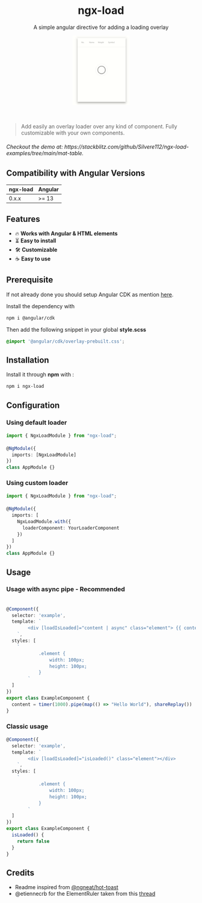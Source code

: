 <h1 align="center">ngx-load</h1>
<p align="center">A simple angular directive for adding a loading overlay</p>
<p align="center">
  <img width="30%" height="30%" src="./assets/demo.gif?raw=true"><br />
</p>
<br />

> Add easily an overlay loader over any kind of component. Fully customizable with your own components.
<h6>Checkout the demo at: https://stackblitz.com/github/Silvere112/ngx-load-examples/tree/main/mat-table. </h6 >

## Compatibility with Angular Versions

<table>
  <thead>
    <tr>
      <th>ngx-load</th>
      <th>Angular</th>
    </tr>
  </thead>
  <tbody>
    <tr>
      <td>
        0.x.x
      </td>
      <td>
        >= 13
      </td>
    </tr>
  </tbody>
</table>


## Features
- 🔥 **Works with Angular & HTML elements**
- ⏳ **Easy to install**
- 🛠 **Customizable**
- ☕ **Easy to use**

## Prerequisite
If not already done you should setup Angular CDK as mention [here](https://material.angular.io/cdk/overlay/overview).

Install the dependency with
```bash
npm i @angular/cdk
```

Then add the following snippet in your global **style.scss**


```scss
@import '@angular/cdk/overlay-prebuilt.css';
```
## Installation

Install it through **npm** with :

```bash
npm i ngx-load
```

## Configuration

### Using default loader
```typescript
import { NgxLoadModule } from "ngx-load";

@NgModule({
  imports: [NgxLoadModule]
})
class AppModule {}
```

### Using custom loader
```typescript
import { NgxLoadModule } from "ngx-load";

@NgModule({
  imports: [
    NgxLoadModule.with({
      loaderComponent: YourLoaderComponent
    })
  ]
})
class AppModule {}
```

## Usage

### Usage with async pipe - Recommended

```typescript

@Component({
  selector: 'example',
  template: `
        <div [loadIsLoaded]="content | async" class="element"> {{ content | async }} </div>
    `,
  styles: [
    `
            .element {
                width: 100px;
                height: 100px;
            }
        `
  ]
})
export class ExampleComponent {
  content = timer(1000).pipe(map(() => "Hello World"), shareReplay())
}
```

### Classic usage
```typescript
@Component({
  selector: 'example',
  template: `
        <div [loadIsLoaded]="isLoaded()" class="element"></div>
    `,
  styles: [
    `
            .element {
                width: 100px;
                height: 100px;
            }
        `
  ]
})
export class ExampleComponent {
  isLoaded() {
    return false
  }
}
```



## Credits

- Readme inspired from <a href="https://github.com/ngneat/hot-toast/blob/master/README.md">@ngneat/hot-toast</a>
- @etiennecrb for the ElementRuler taken from this <a href="https://github.com/angular/components/issues/10393#issuecomment-381084401">thread</a> 


